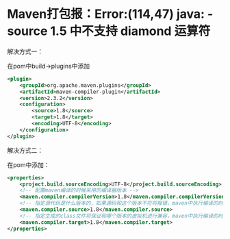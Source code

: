 # Maven打包报：Error:(114,47) java: -source 1.5 中不支持 diamond 运算符

解决方式一：

在pom中build->plugins中添加

```xml
<plugin>
    <groupId>org.apache.maven.plugins</groupId>
    <artifactId>maven-compiler-plugin</artifactId>
    <version>2.3.2</version>
    <configuration>
        <source>1.8</source>
        <target>1.8</target>
        <encoding>UTF-8</encoding>
    </configuration>
</plugin>
```

解决方式二：

在pom中添加：

```xml
<properties>
    <project.build.sourceEncoding>UTF-8</project.build.sourceEncoding>
    <!-- 配置maven编译的时候采用的编译器版本 -->
    <maven.compiler.compilerVersion>1.8</maven.compiler.compilerVersion>
    <!-- 指定源代码是什么版本的，如果源码和这个版本不符将报错，maven中执行编译的时候会用到这个配置，默认是1.5，这个相当于javac命令后面的-source参数 -->
    <maven.compiler.source>1.8</maven.compiler.source>
    <!-- 指定生成的class文件将保证和哪个版本的虚拟机进行兼容，maven中执行编译的时候会用到这个配置，默认是1.5，这个相当于javac命令后面的-target参数 -->
    <maven.compiler.target>1.8</maven.compiler.target>
</properties>
```











